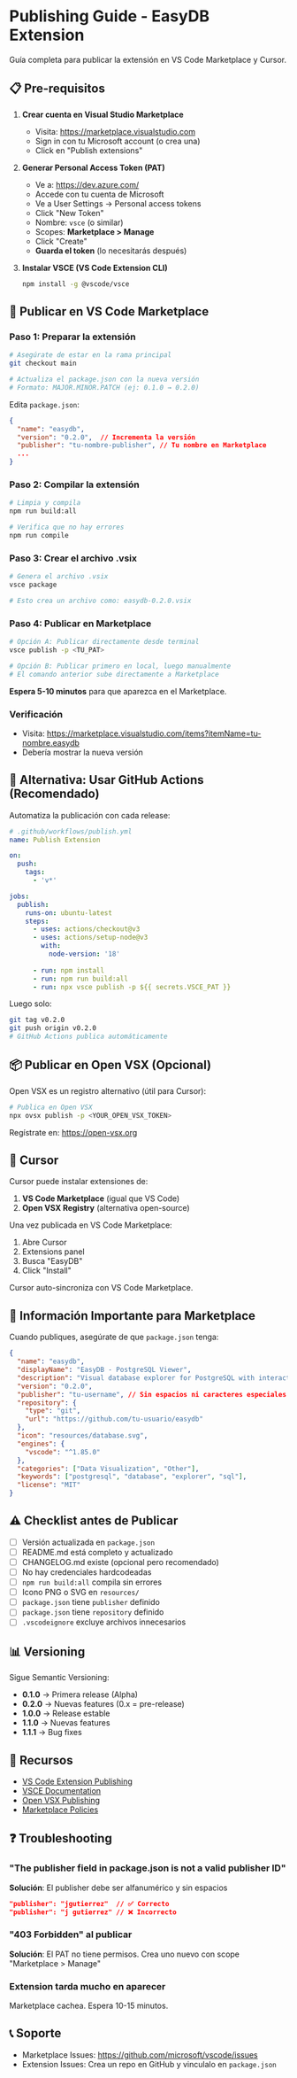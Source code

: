 # Publishing Guide - EasyDB Extension

Guía completa para publicar la extensión en VS Code Marketplace y Cursor.

## 📋 Pre-requisitos

1. **Crear cuenta en Visual Studio Marketplace**
   - Visita: https://marketplace.visualstudio.com
   - Sign in con tu Microsoft account (o crea una)
   - Click en "Publish extensions"

2. **Generar Personal Access Token (PAT)**
   - Ve a: https://dev.azure.com/
   - Accede con tu cuenta de Microsoft
   - Ve a User Settings → Personal access tokens
   - Click "New Token"
   - Nombre: `vsce` (o similar)
   - Scopes: **Marketplace > Manage**
   - Click "Create"
   - **Guarda el token** (lo necesitarás después)

3. **Instalar VSCE (VS Code Extension CLI)**
   ```bash
   npm install -g @vscode/vsce
   ```

## 🚀 Publicar en VS Code Marketplace

### Paso 1: Preparar la extensión

```bash
# Asegúrate de estar en la rama principal
git checkout main

# Actualiza el package.json con la nueva versión
# Formato: MAJOR.MINOR.PATCH (ej: 0.1.0 → 0.2.0)
```

Edita `package.json`:
```json
{
  "name": "easydb",
  "version": "0.2.0",  // Incrementa la versión
  "publisher": "tu-nombre-publisher", // Tu nombre en Marketplace
  ...
}
```

### Paso 2: Compilar la extensión

```bash
# Limpia y compila
npm run build:all

# Verifica que no hay errores
npm run compile
```

### Paso 3: Crear el archivo .vsix

```bash
# Genera el archivo .vsix
vsce package

# Esto crea un archivo como: easydb-0.2.0.vsix
```

### Paso 4: Publicar en Marketplace

```bash
# Opción A: Publicar directamente desde terminal
vsce publish -p <TU_PAT>

# Opción B: Publicar primero en local, luego manualmente
# El comando anterior sube directamente a Marketplace
```

**Espera 5-10 minutos** para que aparezca en el Marketplace.

### Verificación

- Visita: https://marketplace.visualstudio.com/items?itemName=tu-nombre.easydb
- Debería mostrar la nueva versión

## 🔄 Alternativa: Usar GitHub Actions (Recomendado)

Automatiza la publicación con cada release:

```yaml
# .github/workflows/publish.yml
name: Publish Extension

on:
  push:
    tags:
      - 'v*'

jobs:
  publish:
    runs-on: ubuntu-latest
    steps:
      - uses: actions/checkout@v3
      - uses: actions/setup-node@v3
        with:
          node-version: '18'
      
      - run: npm install
      - run: npm run build:all
      - run: npx vsce publish -p ${{ secrets.VSCE_PAT }}
```

Luego solo:
```bash
git tag v0.2.0
git push origin v0.2.0
# GitHub Actions publica automáticamente
```

## 📦 Publicar en Open VSX (Opcional)

Open VSX es un registro alternativo (útil para Cursor):

```bash
# Publica en Open VSX
npx ovsx publish -p <YOUR_OPEN_VSX_TOKEN>
```

Regístrate en: https://open-vsx.org

## 🎯 Cursor

Cursor puede instalar extensiones de:

1. **VS Code Marketplace** (igual que VS Code)
2. **Open VSX Registry** (alternativa open-source)

Una vez publicada en VS Code Marketplace:

1. Abre Cursor
2. Extensions panel
3. Busca "EasyDB"
4. Click "Install"

Cursor auto-sincroniza con VS Code Marketplace.

## 📝 Información Importante para Marketplace

Cuando publiques, asegúrate de que `package.json` tenga:

```json
{
  "name": "easydb",
  "displayName": "EasyDB - PostgreSQL Viewer",
  "description": "Visual database explorer for PostgreSQL with interactive credentials and table management",
  "version": "0.2.0",
  "publisher": "tu-username", // Sin espacios ni caracteres especiales
  "repository": {
    "type": "git",
    "url": "https://github.com/tu-usuario/easydb"
  },
  "icon": "resources/database.svg",
  "engines": {
    "vscode": "^1.85.0"
  },
  "categories": ["Data Visualization", "Other"],
  "keywords": ["postgresql", "database", "explorer", "sql"],
  "license": "MIT"
}
```

## ⚠️ Checklist antes de Publicar

- [ ] Versión actualizada en `package.json`
- [ ] README.md está completo y actualizado
- [ ] CHANGELOG.md existe (opcional pero recomendado)
- [ ] No hay credenciales hardcodeadas
- [ ] `npm run build:all` compila sin errores
- [ ] Icono PNG o SVG en `resources/`
- [ ] `package.json` tiene `publisher` definido
- [ ] `package.json` tiene `repository` definido
- [ ] `.vscodeignore` excluye archivos innecesarios

## 📊 Versioning

Sigue Semantic Versioning:
- **0.1.0** → Primera release (Alpha)
- **0.2.0** → Nuevas features (0.x = pre-release)
- **1.0.0** → Release estable
- **1.1.0** → Nuevas features
- **1.1.1** → Bug fixes

## 🔗 Recursos

- [VS Code Extension Publishing](https://code.visualstudio.com/api/working-with-extensions/publishing-extension)
- [VSCE Documentation](https://github.com/microsoft/vscode-vsce)
- [Open VSX Publishing](https://open-vsx.org/user-guide/publishing)
- [Marketplace Policies](https://code.visualstudio.com/api/working-with-extensions/extension-market-place-policies)

## ❓ Troubleshooting

### "The publisher field in package.json is not a valid publisher ID"

**Solución**: El publisher debe ser alfanumérico y sin espacios
```json
"publisher": "jgutierrez"  // ✅ Correcto
"publisher": "j gutierrez" // ❌ Incorrecto
```

### "403 Forbidden" al publicar

**Solución**: El PAT no tiene permisos. Crea uno nuevo con scope "Marketplace > Manage"

### Extension tarda mucho en aparecer

Marketplace cachea. Espera 10-15 minutos.

## 📞 Soporte

- Marketplace Issues: https://github.com/microsoft/vscode/issues
- Extension Issues: Crea un repo en GitHub y vinculalo en `package.json`
